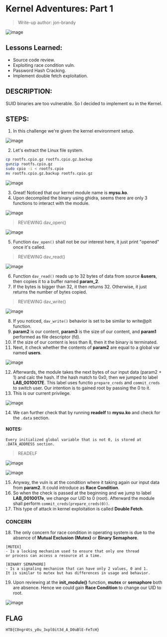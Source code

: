 # Kernel Adventures: Part 1
> Write-up author: jon-brandy

![image](https://github.com/user-attachments/assets/77bfbef0-42b4-4a26-8ce5-e3865ff54055)


## Lessons Learned:
- Source code review.
- Exploiting race condition vuln.
- Password Hash Cracking.
- Implement double fetch exploitation.

## DESCRIPTION:
SUID binaries are too vulnerable. So I decided to implement su in the Kernel.

## STEPS:
1. In this challenge we're given the kernel environment setup.

![image](https://github.com/user-attachments/assets/65122e1a-24fb-4dbf-bcbb-fcd6d72dc17f)


2. Let's extract the Linux file system.

```sh
cp rootfs.cpio.gz rootfs.cpio.gz.backup
gunzip rootfs.cpio.gz
sudo cpio -i < rootfs.cpio
mv rootfs.cpio.gz.backup rootfs.cpio.gz
```

![image](https://github.com/user-attachments/assets/e5ce8c4a-9eda-420c-b413-25cc669d9fda)


3. Great! Noticed that our kernel module name is **mysu.ko**.
4. Upon decompiled the binary using ghidra, seems there are only 3 functions to interact with the module.

![image](https://github.com/user-attachments/assets/aa40a641-8260-4bdc-a451-1b6ac4be9226)


> REVIEWING dav_open()

![image](https://github.com/user-attachments/assets/fdd9ac7b-0ba2-49e3-968c-a675a13e1c73)


5. Function `dav_open()` shall not be our interest here, it just print "opened" once it's called.

> REVIEWING dav_read()

![image](https://github.com/user-attachments/assets/fca2f4df-229f-4b1c-a837-9a4c1b7ff5ef)


6. Function `dav_read()` reads up to 32 bytes of data from source **&users**, then copies it to a buffer named **param_2**.
7. If the bytes is bigger than 32, it then returns 32. Otherwise, it just returns the number of bytes copied.

> REVIEWING dav_write()

![image](https://github.com/user-attachments/assets/42a3f23c-1177-41f2-be40-eade73091c68)


8. If you noticed, `dav_write()` behavior is set to be similar to write@plt function.
9. **param2** is our content, **param3** is the size of our content, and **param1** performed as file descriptor (fd).
10. If the size of our content is less than 8, then it the binary is terminated.
11. Next, it check whether the contents of **param2** are equal to a global var named **users**.

![image](https://github.com/user-attachments/assets/625f8172-eb32-47ec-89d0-9fff39189471)


12. Afterwards, the module takes the next bytes of our input data (param2 + 1) and calc the hash. If the hash match to 0x0, then we jumped to label **LAB_0010017E**. This label uses functio `prepare_creds` and `commit_creds` to switch user. Our intention is to gained root by passing the 0 to it.
13. This is our current privilege.

![image](https://github.com/user-attachments/assets/454e9ec8-2850-439e-b314-7ecfa1689709)


14. We can further check that by running **readelf** to **mysu.ko** and check for the `.data` section.

#### NOTES:

```
Every initialized global variable that is not 0, is stored at .DATA_ADDRESS section.
```

> READELF

![image](https://github.com/user-attachments/assets/2a22de3d-3970-4f98-a8e6-e72ea29cc1e7)

![image](https://github.com/user-attachments/assets/e0013d4b-a53c-4ca9-b571-18976916e940)


15. Anyway, the vuln is at the condition where it taking again our input data from **param2**. It could introduce as **Race Condition**.
16. So when the check is passed at the beginning and we jump to label **LAB_0010017e**, we change our UID to 0 (root). Afterward the module shall perform `commit_creds(prepare_creds(0))`.
17. This type of attack in kernel exploitation is called **Double Fetch**.

### CONCERN

18. The only concern for race condition in operating system is due to the absence of **Mutual Exclusion (Mutex)** or **Binary Semaphore**.

```
[MUTEX]
- Is a locking mechanism used to ensure that only one thread
or process can access a resource at a time.

[BINARY SEMAPHORE]
- Is a signaling mechanism that can have only 2 values, 0 and 1.
It is similar to mutex but has differences in usage and behavior.
```

19. Upon reviewing at the **init_module()** function, **mutex** or **semaphore** both are absence. Hence we could gain **Race Condition** to change our UID to root.

![image](https://github.com/user-attachments/assets/c6df3ff9-5874-4789-b50d-f23fa3140547)


## FLAG

```
HTB{C0ngr4ts_y0u_3xpl0it3d_A_D0uBlE-FeTcH}
```
